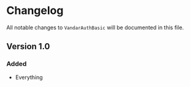 # Changelog

All notable changes to `VandarAuthBasic` will be documented in this file.

## Version 1.0

### Added
- Everything

